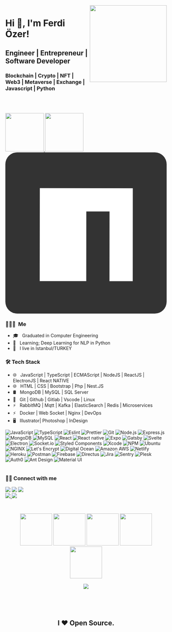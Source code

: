 
<img src="https://media.giphy.com/media/WFZvB7VIXBgiz3oDXE/source.gif" align="right" height="240">

# Hi 👋, I'm  Ferdi Özer!

## Engineer | Entrepreneur | Software Developer

### Blockchain | Crypto | NFT | Web3 | Metaverse | Exchange | Javascript | Python

<br />
<br />
<br />

<div width="100%">
   <a href="https://github.com/ferdiozer?tab=repositories">
   <img src="https://github-readme-stats.vercel.app/api?username=ferdiozer&show_icons=true" height="120">
   </a>
    <a href="https://github.com/ferdiozer/hetzner-cloud-api-js">
   <img src="https://github-readme-stats.vercel.app/api/pin/?username=ferdiozer&repo=hetzner-cloud-api-js" height="120">
   </a>
</div>



<div><a target="_blank" rel="noopener noreferrer nofollow" href="https://www.npmjs.com/~ferdiozer"><svg viewBox="0 0 27.23 27.23"><rect fill="#333333" width="27.23" height="27.23" rx="2"></rect><polygon fill="#fff" points="5.8 21.75 13.66 21.75 13.67 9.98 17.59 9.98 17.58 21.76 21.51 21.76 21.52 6.06 5.82 6.04 5.8 21.75"></polygon></svg></a></div>

<h3> 👨🏻‍💻 &nbsp;Me </h3>

- 🎓 &nbsp; Graduated in Computer Engineering
- :rocket: &nbsp; Learning; Deep Learning for NLP in Python
- 💼 &nbsp; I live in Istanbul/TURKEY 

<h3>🛠 Tech Stack</h3>

- 🌐 &nbsp; JavaScript | TypeScript | ECMAScript | NodeJS | ReactJS | ElectronJS | React NATIVE
- 🌐 &nbsp; HTML | CSS  | Bootstrap | Php | Nest.JS
- 🛢 &nbsp; MongoDB | MySQL | SQL Server
- 🔧 &nbsp; Git | Github | Gitlab | Vscode | Linux
- ⚡ &nbsp; RabbitMQ  | Mqtt | Kafka | ElasticSearch | Redis | Microservices
- ⚡ &nbsp; Docker | Web Socket | Nginx | DevOps
- 🖥 &nbsp; Illustrator| Photoshop | InDesign


![JavaScript](https://img.shields.io/badge/-JavaScript-000?&logo=JavaScript)
![TypeScript](https://img.shields.io/badge/-TypeScript-000?&logo=TypeScript&logoColor=007ACC)
![Eslint](https://img.shields.io/badge/-Eslint-000?&logo=Eslint)
![Prettier](https://img.shields.io/badge/-Prettier-000?&logo=Prettier)
![Git](https://img.shields.io/badge/-Git-000?&logo=git)
![Node.js](https://img.shields.io/badge/-Node.js-000?&logo=node.js)
![Express.js](https://img.shields.io/badge/-Express.js-000)
![MongoDB](https://img.shields.io/badge/-MongoDB-000?&logo=mongodb)
![MySQL](https://img.shields.io/badge/-MySQL-000?&logo=mysql&logoColor=FFFFFF)
![React](https://img.shields.io/badge/-React-000?&logo=React)
![React native](https://img.shields.io/badge/-React%20native-000?&logo=React)
![Expo](https://img.shields.io/badge/-Expo-000?&logo=Expo)
![Gatsby](https://img.shields.io/badge/-Gatsby-000?&logo=Gatsby)
![Svelte](https://img.shields.io/badge/-Svelte-000?&logo=Svelte)
![Electron](https://img.shields.io/badge/-Electron-000?&logo=Electron)
![Socket.io](https://img.shields.io/badge/-Socket.io-000?&logo=Socket.io)
![Styled Components](https://img.shields.io/badge/-Styled%20Components-000?&logo=styled-components)
![Xcode](https://img.shields.io/badge/-Xcode-000?&logo=Xcode)
![NPM](https://img.shields.io/badge/-NPM-000?&logo=NPM)
![Ubuntu](https://img.shields.io/badge/-Ubuntu-000?&logo=Ubuntu)
![NGINX](https://img.shields.io/badge/-NGINX-000?&logo=NGINX)
![Let's Encrypt](https://img.shields.io/badge/-Let's%20Encrypt-000?&logo=lets-encrypt)
![Digital Ocean](https://img.shields.io/badge/-Digital%20Ocean-000?&logo=DigitalOcean)
![Amazon AWS](https://img.shields.io/badge/-Amazon%20AWS-000?&logo=amazon-aws)
![Netlify](https://img.shields.io/badge/-Netlify-000?&logo=Netlify)
![Heroku](https://img.shields.io/badge/-Heroku-000?&logo=Heroku)
![Postman](https://img.shields.io/badge/-Postman-000?&logo=Postman)
![Firebase](https://img.shields.io/badge/-Firebase-000?&logo=Firebase)
![Directus](https://img.shields.io/badge/-Directus-000?&logo=Directus)
![Jira](https://img.shields.io/badge/-Jira-000?&logo=jira-software)
![Sentry](https://img.shields.io/badge/-Sentry-000?&logo=Sentry)
![Plesk](https://img.shields.io/badge/-Plesk-000?&logo=Plesk)
![Auth0](https://img.shields.io/badge/-Auth0-000?&logo=Auth0)
![Ant Design](https://img.shields.io/badge/-Ant%20Design-000?&logo=Ant-Design)
![Material UI](https://img.shields.io/badge/-Material%20UI-000?&logo=Material-UI)
<br />
<br />

<p>
   <h3> 🤝🏻 Connect with me </h3>
  <a href="mailto:hi@ferdiozer.com?subject=[GitHub]%20🔥%20profile%20contact&body=Hello"><img src="https://img.shields.io/badge/e‑mail-D14836.svg?style=for-the-badge&logo=GMail&logoColor=white"/></a>
  <a href="https://instagram.com/ferdi.ozer"><img src="https://img.shields.io/badge/instagram-E4405F.svg?style=for-the-badge&logo=instagram&logoColor=white"/></a>
  <a href="https://linkedin.com/in/ferdiozer"><img src="https://img.shields.io/badge/linkedin-0077B5.svg?style=for-the-badge&logo=linkedin&logoColor=white"/></a>
  
   <br/>
   <a target="_blank" href="https://www.npmjs.com/~ferdiozer">
      <img src="https://img.shields.io/badge/-NPM-CB3837?style=flat-square&logo=NPM&logoColor=white"/>
   </a>
   <a target="_blank" href="https://hub.docker.com/u/ferdiozer">
      <img src="https://img.shields.io/static/v1?label=docker&message=hub&color=blue"/>
   </a>
</p>

<br>
<p align="center">
  <img src="https://media3.giphy.com/media/ln7z2eWriiQAllfVcn/200w.webp" width="100">
   <img src="https://i.giphy.com/media/LMt9638dO8dftAjtco/200.webp" width="100">
   <img src="https://i.giphy.com/media/eNAsjO55tPbgaor7ma/200w.webp" width="100">
   <img src="https://i.giphy.com/media/KzJkzjggfGN5Py6nkT/200.webp" width="100">
   <img src="https://i.giphy.com/media/IdyAQJVN2kVPNUrojM/200.webp" width="100"><br><br>
  <img src="https://camo.githubusercontent.com/936a08778c7e4885053d148c07bbd2339dfbdd80/68747470733a2f2f6665726f73732e6e65742f782f6e6f6465322e676966" /><br><br>
</p>
<br>
<br>

<h2 align="center">
   I ❤ Open Source.
</h2>

<!--
<br/>
📣
<br/>
**ferdiozer/ferdiozer** is a ✨ _special_ ✨ repository because its `README.md` (this file) appears on your GitHub profile.

Here are some ideas to get you started:

- 🔭 I’m currently working on ...
- 🌱 I’m currently learning ...
- 👯 I’m looking to collaborate on ...
- 🤔 I’m looking for help with ...
- 💬 Ask me about ...
- 📫 How to reach me: ...
- 😄 Pronouns: ...
- ⚡ Fun fact: ...
-->
